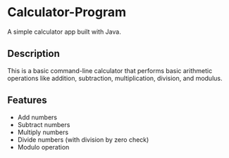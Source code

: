 # Calculator-Program


A simple calculator app built with Java.

## Description

This is a basic command-line calculator that performs basic arithmetic operations like addition, subtraction, multiplication, division, and modulus.

## Features
- Add numbers
- Subtract numbers
- Multiply numbers
- Divide numbers (with division by zero check)
- Modulo operation
